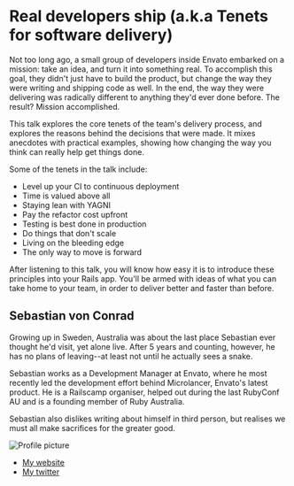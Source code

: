 # Real developers ship (a.k.a Tenets for software delivery)

Not too long ago, a small group of developers inside Envato embarked on a mission: take an idea, and turn it into something real. To accomplish this goal, they didn't just have to build the product, but change the way they were writing and shipping code as well. In the end, the way they were delivering was radically different to anything they'd ever done before. The result? Mission accomplished.

This talk explores the core tenets of the team's delivery process, and explores the reasons behind the decisions that were made. It mixes anecdotes with practical examples, showing how changing the way you think can really help get things done.

Some of the tenets in the talk include:

* Level up your CI to continuous deployment
* Time is valued above all
* Staying lean with YAGNI
* Pay the refactor cost upfront
* Testing is best done in production
* Do things that don't scale
* Living on the bleeding edge
* The only way to move is forward

After listening to this talk, you will know how easy it is to introduce these principles into your Rails app. You'll be armed with ideas of what you can take home to your team, in order to deliver better and faster than before.

## Sebastian von Conrad

Growing up in Sweden, Australia was about the last place Sebastian ever thought he'd visit, yet alone live. After 5 years and counting, however, he has no plans of leaving--at least not until he actually sees a snake.

Sebastian works as a Development Manager at Envato, where he most recently led the development effort behind Microlancer, Envato's latest product. He is a Railscamp organiser, helped out during the last RubyConf AU and is a founding member of Ruby Australia.

Sebastian also dislikes writing about himself in third person, but realises we must all make sacrifices for the greater good.

![Profile picture](https://raw.github.com/vonconrad/rubyconfau-2014-cfp/master/talk-sebastian_von_conrad-real_developers_ship/svc.jpg)

- [My website](http://vonconrad.com)
- [My twitter](https://twitter.com/vonconrad)

